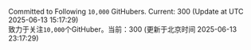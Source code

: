 Committed to Following `10,000` GitHubers. Current: <!-- FOLLOWING_COUNT -->300<!-- FOLLOWING_COUNT --> (Update at UTC <!-- LAST_UPDATED -->2025-06-13 15:17:29<!-- LAST_UPDATED -->)<br>
致力于关注`10,000`个GitHuber。当前：<!-- FOLLOWING_COUNT -->300<!-- FOLLOWING_COUNT --> (更新于北京时间 <!-- LAST_UPDATED_CST -->2025-06-13 23:17:29<!-- LAST_UPDATED_CST -->)
